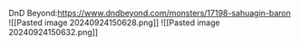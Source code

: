 DnD Beyond:https://www.dndbeyond.com/monsters/17198-sahuagin-baron
![[Pasted image 20240924150628.png]]
![[Pasted image 20240924150632.png]]